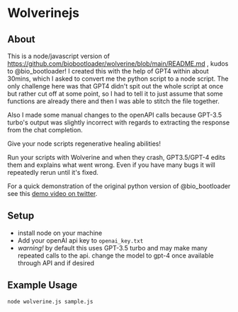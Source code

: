 # Wolverinejs

## About

This is a node/javascript version of https://github.com/biobootloader/wolverine/blob/main/README.md , kudos to @bio_bootloader! I created this with the help of GPT4 within about 30mins, which I asked to convert me the python script to a node script. The only challenge here was that GPT4 didn't spit out the whole script at once but rather cut off at some point, so I had to tell it to just assume that some functions are already there and then I was able to stitch the file together.

Also I made some manual changes to the openAPI calls because GPT-3.5 turbo's output was slightly incorrect with regards to extracting the response from the chat completion.

Give your node scripts regenerative healing abilities!

Run your scripts with Wolverine and when they crash, GPT3.5/GPT-4 edits them and explains what went wrong. Even if you have many bugs it will repeatedly rerun until it's fixed.

For a quick demonstration of the original python version of @bio_bootloader see this [demo video on twitter](https://twitter.com/bio_bootloader/status/1636880208304431104).

## Setup

- install node on your machine
- Add your openAI api key to `openai_key.txt`
- _warning!_ by default this uses GPT-3.5 turbo and may make many repeated calls to the api. change the model to gpt-4 once available through API and if desired

## Example Usage

    node wolverine.js sample.js
